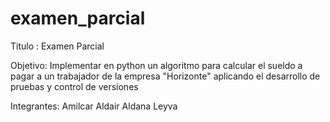 # examen_parcial
Titulo : Examen Parcial

Objetivo: Implementar en python un algoritmo para calcular el sueldo a pagar a un
trabajador de la empresa "Horizonte" aplicando el desarrollo de pruebas
y control de versiones

Integrantes: Amilcar Aldair Aldana Leyva
